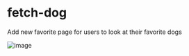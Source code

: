 # fetch-dog
Add new favorite page for users to look at their favorite dogs

![image](https://github.com/user-attachments/assets/59bb1a5b-e7ee-4ae5-ae82-f0e8b77a1fef)

